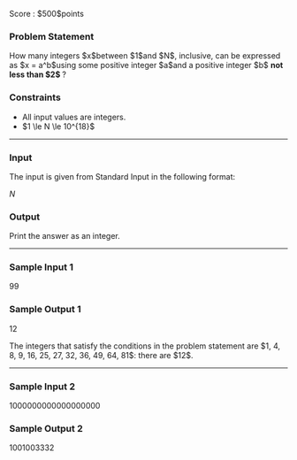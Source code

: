 
<div>

<span>

<span>

<p>
Score : $500$points
</p>

<div>

<section>

### **Problem Statement**

<p>
How many integers $x$between $1$and $N$, inclusive, can be expressed as $x = a^b$using some positive integer $a$and a positive integer $b$
<strong>
not less than $2$
</strong>
?
</p>

</section>

</div>

<div>

<section>

### **Constraints**

<ul>

<li>
All input values are integers.
</li>

<li>
$1 \le N \le 10^{18}$
</li>

</ul>

</section>

</div>

---

<div>

<div>

<section>

### **Input**

<p>
The input is given from Standard Input in the following format:
</p>

<div>

$N$
</div>

</section>

</div>

<div>

<section>

### **Output**

<p>
Print the answer as an integer.
</p>

</section>

</div>

</div>

---

<div>

<section>

### **Sample Input 1**

<div>

99

</div>

</section>

</div>

<div>

<section>

### **Sample Output 1**

<div>

12

</div>

<p>
The integers that satisfy the conditions in the problem statement are $1, 4, 8, 9, 16, 25, 27, 32, 36, 49, 64, 81$: there are $12$.
</p>

</section>

</div>

---

<div>

<section>

### **Sample Input 2**

<div>

1000000000000000000

</div>

</section>

</div>

<div>

<section>

### **Sample Output 2**

<div>

1001003332

</div>

</section>

</div>

</span>

</span>

</div>
